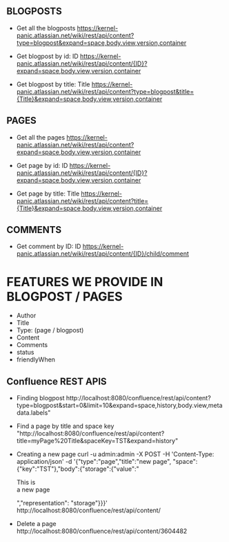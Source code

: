 ## BLOGPOSTS
* Get all the blogposts
https://kernel-panic.atlassian.net/wiki/rest/api/content?type=blogpost&expand=space,body.view,version,container

* Get blogpost by id: ID
https://kernel-panic.atlassian.net/wiki/rest/api/content/{ID}?expand=space,body.view,version,container

* Get blogpost by title: Title
https://kernel-panic.atlassian.net/wiki/rest/api/content?type=blogpost&title={Title}&expand=space,body.view,version,container

## PAGES
* Get all the pages
https://kernel-panic.atlassian.net/wiki/rest/api/content?expand=space,body.view,version,container

* Get page by id: ID
https://kernel-panic.atlassian.net/wiki/rest/api/content/{ID}?expand=space,body.view,version,container

* Get page by title: Title
https://kernel-panic.atlassian.net/wiki/rest/api/content?title={Title}&expand=space,body.view,version,container

## COMMENTS
* Get comment by ID: ID
https://kernel-panic.atlassian.net/wiki/rest/api/content/{ID}/child/comment

# FEATURES WE PROVIDE IN BLOGPOST / PAGES
* Author
* Title
* Type: (page / blogpost)
* Content
* Comments
* status
* friendlyWhen

## Confluence REST APIS
* Finding blogpost
http://localhost:8080/confluence/rest/api/content?type=blogpost&start=0&limit=10&expand=space,history,body.view,metadata.labels"

* Find a page by title and space key
"http://localhost:8080/confluence/rest/api/content?title=myPage%20Title&spaceKey=TST&expand=history"

* Creating a new page
curl -u admin:admin -X POST -H 'Content-Type: application/json' -d '{"type":"page","title":"new page",
"space":{"key":"TST"},"body":{"storage":{"value":"<p>This is <br/> a new page</p>","representation":
"storage"}}}' 
http://localhost:8080/confluence/rest/api/content/

* Delete a page
http://localhost:8080/confluence/rest/api/content/3604482
